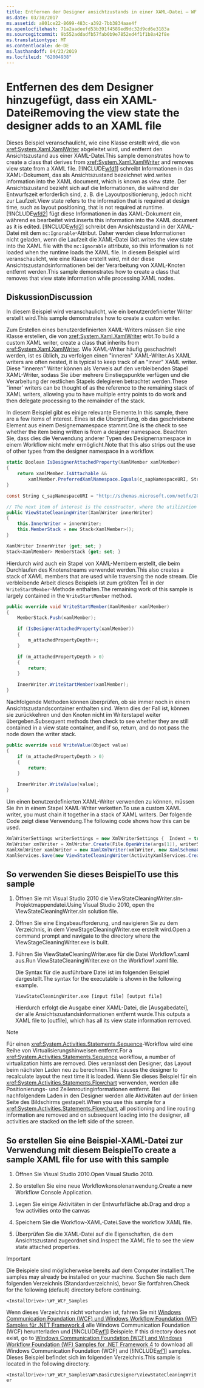 ```yaml
---
title: Entfernen der Designer ansichtzustands in einer XAML-Datei – WF
ms.date: 03/30/2017
ms.assetid: a801ce22-8699-483c-a392-7bb3834aae4f
ms.openlocfilehash: 71a2aadeefd53b391f4589ed9dc32d9cd6e3183a
ms.sourcegitcommit: 9b552addadfb57fab0b9e7852ed4f1f1b8a42f8e
ms.translationtype: MT
ms.contentlocale: de-DE
ms.lasthandoff: 04/23/2019
ms.locfileid: "62004938"
---
```

# <a name="removing-the-view-state-the-designer-adds-to-an-xaml-file"></a><span data-ttu-id="c66f3-102">Entfernen des dem Designer hinzugefügt, dass ein XAML-Datei</span><span class="sxs-lookup"><span data-stu-id="c66f3-102">Removing the view state the designer adds to an XAML file</span></span>

<span data-ttu-id="c66f3-103">Dieses Beispiel veranschaulicht, wie eine Klasse erstellt wird, die von <xref:System.Xaml.XamlWriter> abgeleitet wird, und entfernt den Ansichtszustand aus einer XAML-Datei.</span><span class="sxs-lookup"><span data-stu-id="c66f3-103">This sample demonstrates how to create a class that derives from <xref:System.Xaml.XamlWriter> and removes view state from a XAML file.</span></span> [!INCLUDE[wfd1](../../../../includes/wfd1-md.md)] <span data-ttu-id="c66f3-104">schreibt Informationen in das XAML-Dokument, das als Ansichtszustand bezeichnet wird.</span><span class="sxs-lookup"><span data-stu-id="c66f3-104">writes information into the XAML document, which is known as view state.</span></span> <span data-ttu-id="c66f3-105">Der Ansichtszustand bezieht sich auf die Informationen, die während der Entwurfszeit erforderlich sind, z. B. die Layoutpositionierung, jedoch nicht zur Laufzeit.</span><span class="sxs-lookup"><span data-stu-id="c66f3-105">View state refers to the information that is required at design time, such as layout positioning, that is not required at runtime.</span></span> [!INCLUDE[wfd2](../../../../includes/wfd2-md.md)] <span data-ttu-id="c66f3-106">fügt diese Informationen in das XAML-Dokument ein, während es bearbeitet wird.</span><span class="sxs-lookup"><span data-stu-id="c66f3-106">inserts this information into the XAML document as it is edited.</span></span> [!INCLUDE[wfd2](../../../../includes/wfd2-md.md)] <span data-ttu-id="c66f3-107">schreibt den Ansichtszustand in der XAML-Datei mit dem `mc:Ignorable`-Attribut. Daher werden diese Informationen nicht geladen, wenn die Laufzeit die XAML-Datei lädt.</span><span class="sxs-lookup"><span data-stu-id="c66f3-107">writes the view state into the XAML file with the `mc:Ignorable` attribute, so this information is not loaded when the runtime loads the XAML file.</span></span> <span data-ttu-id="c66f3-108">In diesem Beispiel wird veranschaulicht, wie eine Klasse erstellt wird, mit der diese Ansichtszustandsinformationen bei der Verarbeitung von XAML-Knoten entfernt werden.</span><span class="sxs-lookup"><span data-stu-id="c66f3-108">This sample demonstrates how to create a class that removes that view state information while processing XAML nodes.</span></span>

## <a name="discussion"></a><span data-ttu-id="c66f3-109">Diskussion</span><span class="sxs-lookup"><span data-stu-id="c66f3-109">Discussion</span></span>

<span data-ttu-id="c66f3-110">In diesem Beispiel wird veranschaulicht, wie ein benutzerdefinierter Writer erstellt wird.</span><span class="sxs-lookup"><span data-stu-id="c66f3-110">This sample demonstrates how to create a custom writer.</span></span>

<span data-ttu-id="c66f3-111">Zum Erstellen eines benutzerdefinierten XAML-Writers müssen Sie eine Klasse erstellen, die von <xref:System.Xaml.XamlWriter> erbt.</span><span class="sxs-lookup"><span data-stu-id="c66f3-111">To build a custom XAML writer, create a class that inherits from <xref:System.Xaml.XamlWriter>.</span></span> <span data-ttu-id="c66f3-112">Wie XAML-Writer häufig geschachtelt werden, ist es üblich, zu verfolgen einen "inneren" XAML-Writer.</span><span class="sxs-lookup"><span data-stu-id="c66f3-112">As XAML writers are often nested, it is typical to keep track of an "inner" XAML writer.</span></span> <span data-ttu-id="c66f3-113">Diese "inneren" Writer können als Verweis auf den verbleibenden Stapel XAML-Writer, sodass Sie über mehrere Einstiegspunkte verfügen und die Verarbeitung der restlichen Stapels delegieren betrachtet werden.</span><span class="sxs-lookup"><span data-stu-id="c66f3-113">These "inner’ writers can be thought of as the reference to the remaining stack of XAML writers, allowing you to have multiple entry points to do work and then delegate processing to the remainder of the stack.</span></span>

<span data-ttu-id="c66f3-114">In diesem Beispiel gibt es einige relevante Elemente.</span><span class="sxs-lookup"><span data-stu-id="c66f3-114">In this sample, there are a few items of interest.</span></span> <span data-ttu-id="c66f3-115">Eines ist die Überprüfung, ob das geschriebene Element aus einem Designernamespace stammt.</span><span class="sxs-lookup"><span data-stu-id="c66f3-115">One is the check to see whether the item being written is from a designer namespace.</span></span> <span data-ttu-id="c66f3-116">Beachten Sie, dass dies die Verwendung anderer Typen des Designernamespace in einem Workflow nicht mehr ermöglicht.</span><span class="sxs-lookup"><span data-stu-id="c66f3-116">Note that this also strips out the use of other types from the designer namespace in a workflow.</span></span>

```csharp
static Boolean IsDesignerAttachedProperty(XamlMember xamlMember)
{
    return xamlMember.IsAttachable &&
        xamlMember.PreferredXamlNamespace.Equals(c_sapNamespaceURI, StringComparison.OrdinalIgnoreCase);
}

const String c_sapNamespaceURI = "http://schemas.microsoft.com/netfx/2009/xaml/activities/presentation";

// The next item of interest is the constructor, where the utilization of the inner XAML writer is seen.
public ViewStateCleaningWriter(XamlWriter innerWriter)
{
    this.InnerWriter = innerWriter;
    this.MemberStack = new Stack<XamlMember>();
}

XamlWriter InnerWriter {get; set; }
Stack<XamlMember> MemberStack {get; set; }
```

<span data-ttu-id="c66f3-117">Hierdurch wird auch ein Stapel von XAML-Membern erstellt, die beim Durchlaufen des Knotenstreams verwendet werden.</span><span class="sxs-lookup"><span data-stu-id="c66f3-117">This also creates a stack of XAML members that are used while traversing the node stream.</span></span> <span data-ttu-id="c66f3-118">Die verbleibende Arbeit dieses Beispiels ist zum größten Teil in der `WriteStartMember`-Methode enthalten.</span><span class="sxs-lookup"><span data-stu-id="c66f3-118">The remaining work of this sample is largely contained in the `WriteStartMember` method.</span></span>

```csharp
public override void WriteStartMember(XamlMember xamlMember)
{
    MemberStack.Push(xamlMember);

    if (IsDesignerAttachedProperty(xamlMember))
    {
        m_attachedPropertyDepth++;
    }

    if (m_attachedPropertyDepth > 0)
    {
        return;
    }

    InnerWriter.WriteStartMember(xamlMember);
}
```

<span data-ttu-id="c66f3-119">Nachfolgende Methoden können überprüfen, ob sie immer noch in einem Ansichtszustandscontainer enthalten sind. Wenn dies der Fall ist, können sie zurückkehren und den Knoten nicht im Writerstapel weiter übergeben.</span><span class="sxs-lookup"><span data-stu-id="c66f3-119">Subsequent methods then check to see whether they are still contained in a view state container, and if so, return, and do not pass the node down the writer stack.</span></span>

```csharp
public override void WriteValue(Object value)
{
    if (m_attachedPropertyDepth > 0)
    {
        return;
    }

    InnerWriter.WriteValue(value);
}
```

<span data-ttu-id="c66f3-120">Um einen benutzerdefinierten XAML-Writer verwenden zu können, müssen Sie ihn in einem Stapel XAML-Writer verketten.</span><span class="sxs-lookup"><span data-stu-id="c66f3-120">To use a custom XAML writer, you must chain it together in a stack of XAML writers.</span></span> <span data-ttu-id="c66f3-121">Der folgende Code zeigt diese Verwendung.</span><span class="sxs-lookup"><span data-stu-id="c66f3-121">The following code shows how this can be used.</span></span>

```csharp
XmlWriterSettings writerSettings = new XmlWriterSettings {  Indent = true };
XmlWriter xmlWriter = XmlWriter.Create(File.OpenWrite(args[1]), writerSettings);
XamlXmlWriter xamlWriter = new XamlXmlWriter(xmlWriter, new XamlSchemaContext());
XamlServices.Save(new ViewStateCleaningWriter(ActivityXamlServices.CreateBuilderWriter(xamlWriter)), ab);
```

## <a name="to-use-this-sample"></a><span data-ttu-id="c66f3-122">So verwenden Sie dieses Beispiel</span><span class="sxs-lookup"><span data-stu-id="c66f3-122">To use this sample</span></span>

1. <span data-ttu-id="c66f3-123">Öffnen Sie mit Visual Studio 2010 die ViewStateCleaningWriter.sln-Projektmappendatei.</span><span class="sxs-lookup"><span data-stu-id="c66f3-123">Using Visual Studio 2010, open the ViewStateCleaningWriter.sln solution file.</span></span>

2. <span data-ttu-id="c66f3-124">Öffnen Sie eine Eingabeaufforderung, und navigieren Sie zu dem Verzeichnis, in dem ViewStageCleaningWriter.exe erstellt wird.</span><span class="sxs-lookup"><span data-stu-id="c66f3-124">Open a command prompt and navigate to the directory where the ViewStageCleaningWriter.exe is built.</span></span>

3. <span data-ttu-id="c66f3-125">Führen Sie ViewStateCleaningWriter.exe für die Datei Workflow1.xaml aus.</span><span class="sxs-lookup"><span data-stu-id="c66f3-125">Run ViewStateCleaningWriter.exe on the Workflow1.xaml file.</span></span>

   <span data-ttu-id="c66f3-126">Die Syntax für die ausführbare Datei ist im folgenden Beispiel dargestellt.</span><span class="sxs-lookup"><span data-stu-id="c66f3-126">The syntax for the executable is shown in the following example.</span></span>

   ```console
   ViewStateCleaningWriter.exe [input file] [output file]
   ```

   <span data-ttu-id="c66f3-127">Hierdurch erfolgt die Ausgabe einer XAML-Datei, die \[Ausgabedatei], der alle Ansichtszustandsinformationen entfernt wurde.</span><span class="sxs-lookup"><span data-stu-id="c66f3-127">This outputs a XAML file to \[outfile], which has all its view state information removed.</span></span>

> [!NOTE]
> <span data-ttu-id="c66f3-128">Für einen <xref:System.Activities.Statements.Sequence>-Workflow wird eine Reihe von Virtualisierungshinweisen entfernt.</span><span class="sxs-lookup"><span data-stu-id="c66f3-128">For a <xref:System.Activities.Statements.Sequence> workflow, a number of virtualization hints are removed.</span></span> <span data-ttu-id="c66f3-129">Dies veranlasst den Designer, das Layout beim nächsten Laden neu zu berechnen.</span><span class="sxs-lookup"><span data-stu-id="c66f3-129">This causes the designer to recalculate layout the next time it is loaded.</span></span> <span data-ttu-id="c66f3-130">Wenn Sie dieses Beispiel für ein <xref:System.Activities.Statements.Flowchart> verwenden, werden alle Positionierungs- und Zeilenroutinginformationen entfernt. Bei nachfolgendem Laden in den Designer werden alle Aktivitäten auf der linken Seite des Bildschirms gestapelt.</span><span class="sxs-lookup"><span data-stu-id="c66f3-130">When you use this sample for a <xref:System.Activities.Statements.Flowchart>, all positioning and line routing information are removed and on subsequent loading into the designer, all activities are stacked on the left side of the screen.</span></span>

## <a name="to-create-a-sample-xaml-file-for-use-with-this-sample"></a><span data-ttu-id="c66f3-131">So erstellen Sie eine Beispiel-XAML-Datei zur Verwendung mit diesem Beispiel</span><span class="sxs-lookup"><span data-stu-id="c66f3-131">To create a sample XAML file for use with this sample</span></span>

1. <span data-ttu-id="c66f3-132">Öffnen Sie Visual Studio 2010.</span><span class="sxs-lookup"><span data-stu-id="c66f3-132">Open Visual Studio 2010.</span></span>

2. <span data-ttu-id="c66f3-133">So erstellen Sie eine neue Workflowkonsolenanwendung.</span><span class="sxs-lookup"><span data-stu-id="c66f3-133">Create a new Workflow Console Application.</span></span>

3. <span data-ttu-id="c66f3-134">Legen Sie einige Aktivitäten in der Entwurfsfläche ab.</span><span class="sxs-lookup"><span data-stu-id="c66f3-134">Drag and drop a few activities onto the canvas</span></span>

4. <span data-ttu-id="c66f3-135">Speichern Sie die Workflow-XAML-Datei.</span><span class="sxs-lookup"><span data-stu-id="c66f3-135">Save the workflow XAML file.</span></span>

5. <span data-ttu-id="c66f3-136">Überprüfen Sie die XAML-Datei auf die Eigenschaften, die dem Ansichtszustand zugeordnet sind.</span><span class="sxs-lookup"><span data-stu-id="c66f3-136">Inspect the XAML file to see the view state attached properties.</span></span>

> [!IMPORTANT]
> <span data-ttu-id="c66f3-137">Die Beispiele sind möglicherweise bereits auf dem Computer installiert.</span><span class="sxs-lookup"><span data-stu-id="c66f3-137">The samples may already be installed on your machine.</span></span> <span data-ttu-id="c66f3-138">Suchen Sie nach dem folgenden Verzeichnis (Standardverzeichnis), bevor Sie fortfahren.</span><span class="sxs-lookup"><span data-stu-id="c66f3-138">Check for the following (default) directory before continuing.</span></span>
>
> `<InstallDrive>:\WF_WCF_Samples`
>
> <span data-ttu-id="c66f3-139">Wenn dieses Verzeichnis nicht vorhanden ist, fahren Sie mit [Windows Communication Foundation (WCF) und Windows Workflow Foundation (WF) Samples für .NET Framework 4](https://go.microsoft.com/fwlink/?LinkId=150780) alle Windows Communication Foundation (WCF) herunterladen und [!INCLUDE[wf1](../../../../includes/wf1-md.md)] Beispiele.</span><span class="sxs-lookup"><span data-stu-id="c66f3-139">If this directory does not exist, go to [Windows Communication Foundation (WCF) and Windows Workflow Foundation (WF) Samples for .NET Framework 4](https://go.microsoft.com/fwlink/?LinkId=150780) to download all Windows Communication Foundation (WCF) and [!INCLUDE[wf1](../../../../includes/wf1-md.md)] samples.</span></span> <span data-ttu-id="c66f3-140">Dieses Beispiel befindet sich im folgenden Verzeichnis.</span><span class="sxs-lookup"><span data-stu-id="c66f3-140">This sample is located in the following directory.</span></span>
>
> `<InstallDrive>:\WF_WCF_Samples\WF\Basic\Designer\ViewStateCleaningWriter`